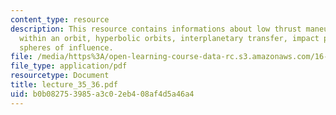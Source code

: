```yaml
---
content_type: resource
description: This resource contains informations about low thrust maneuvers and re-positing
  within an orbit, hyperbolic orbits, interplanetary transfer, impact parameter and
  spheres of influence.
file: /media/https%3A/open-learning-course-data-rc.s3.amazonaws.com/16-512-rocket-propulsion-fall-2005/b0b082753985a3c02eb408af4d5a46a4_lecture_35_36.pdf
file_type: application/pdf
resourcetype: Document
title: lecture_35_36.pdf
uid: b0b08275-3985-a3c0-2eb4-08af4d5a46a4
---
```

